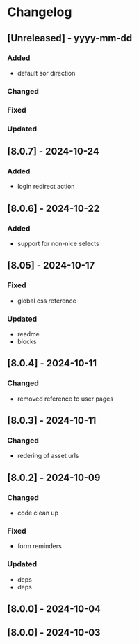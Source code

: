 # Changelog
## [Unreleased] - yyyy-mm-dd

### Added
- default sor direction

### Changed

### Fixed

### Updated

## [8.0.7] - 2024-10-24


### Added
- login redirect action

## [8.0.6] - 2024-10-22


### Added
- support for non-nice selects

## [8.05] - 2024-10-17


### Fixed
- global css reference

### Updated
- readme
- blocks

## [8.0.4] - 2024-10-11


### Changed
- removed reference to user pages

## [8.0.3] - 2024-10-11


### Changed
- redering of asset urls

## [8.0.2] - 2024-10-09


### Changed
- code clean up

### Fixed
- form reminders

### Updated
- deps
- deps

## [8.0.0] - 2024-10-04


## [8.0.0] - 2024-10-03
